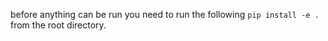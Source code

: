 before anything can be run you need to run the following
`pip install -e .` from the root directory.
